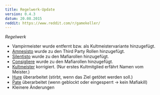 ```yaml
---
title: Regelwerk-Update
version: 0.4.3
datum: 20.08.2015
reddit: https://www.reddit.com/r/gamekeller/
---
```


_Regelwerk_

* Vampirmeister wurde entfernt bzw. als Kultmeistervariante hinzugefügt.
* [Amnesisto](../roles/#amnesisto) wurde zu den Third Party Rollen hinzugefügt.
* [Silentisto](../roles/#silentisto) wurde zu den Mafiarollen hinzugefügt.
* [Consigliere](../roles/#consigliere) wurde zu den Mafiarollen hinzugefügt.
* [Kultmeister](../roles/#kultmeister) korrigiert. (Nur erstes Kultmitglied erfährt Namen vom Meister.)
* [Hure](../roles/#hure) überarbeitet (stirbt, wenn das Ziel getötet werden soll.)
* [Pate](../roles/#pate) überarbeitet (wenn geblockt oder eingesperrt -> kein Mafiakill)
* Kleinere Änderungen